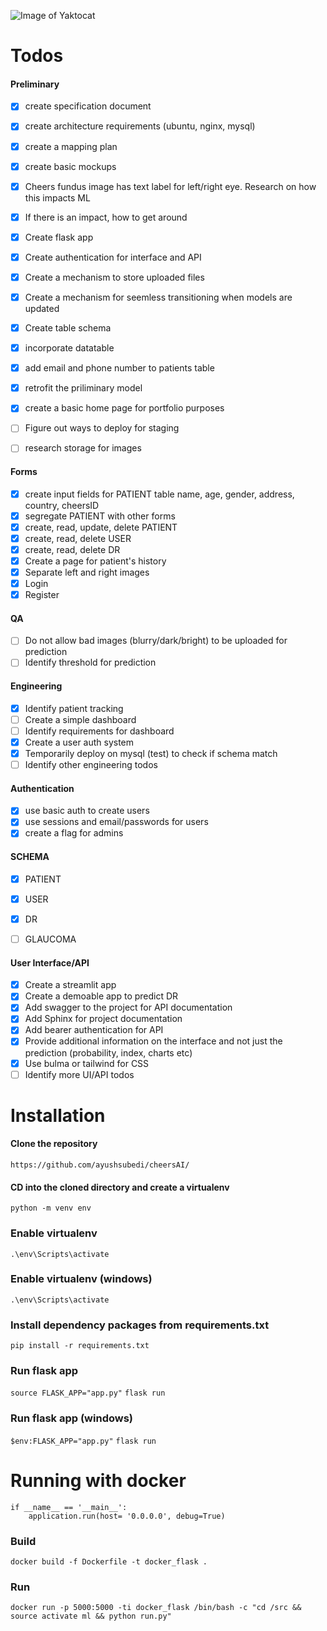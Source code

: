 
![Image of Yaktocat](https://github.com/CHEERS-Hospital/cheersAI/blob/main/cheersAI/static/img/logo.png?raw=true)

# Todos

#### Preliminary
- [x] create specification document
- [x] create architecture requirements (ubuntu, nginx, mysql)
- [x] create a mapping plan
- [x] create basic mockups
- [x] Cheers fundus image has text label for left/right eye. Research on how this impacts ML
- [x] If there is an impact, how to get around
- [x] Create flask app
- [x] Create authentication for interface and API
- [x] Create a mechanism to store uploaded files
- [x] Create a mechanism for seemless transitioning when models are updated
- [x] Create table schema
- [x] incorporate datatable
- [x] add email and phone number to patients table
- [x] retrofit the priliminary model
- [x] create a basic home page for portfolio purposes
- [ ] Figure out ways to deploy for staging
- [ ] research storage for images



#### Forms
- [x] create input fields for PATIENT table name, age, gender, address, country, cheersID
- [x] segregate PATIENT with other forms
- [x] create, read, update, delete PATIENT
- [x] create, read, delete USER
- [x] create, read, delete DR
- [x] Create a page for patient's history
- [x] Separate left and right images
- [x] Login 
- [x] Register

#### QA
- [ ] Do not allow bad images (blurry/dark/bright) to be uploaded for prediction
- [ ] Identify threshold for prediction 

#### Engineering
- [x] Identify patient tracking
- [ ] Create a simple dashboard 
- [ ] Identify requirements for dashboard
- [x] Create a user auth system
- [x] Temporarily deploy on mysql (test) to check if schema match
- [ ] Identify other engineering todos

#### Authentication
- [x] use basic auth to create users
- [x] use sessions and email/passwords for users 
- [x] create a flag for admins

#### SCHEMA
- [x] PATIENT
- [x] USER
- [x] DR
- [ ] GLAUCOMA


#### User Interface/API
- [x] Create a streamlit app
- [x] Create a demoable app to predict DR
- [x] Add swagger to the project for API documentation
- [x] Add Sphinx for project documentation
- [x] Add bearer authentication for API
- [x] Provide additional information on the interface and not just the prediction (probability, index, charts etc)
- [x] Use bulma or tailwind for CSS
- [ ] Identify more UI/API todos

# Installation

#### Clone the repository

`https://github.com/ayushsubedi/cheersAI/`


#### CD into the cloned directory and create a virtualenv

`python -m venv env`


### Enable virtualenv

`.\env\Scripts\activate`


### Enable virtualenv (windows)

`.\env\Scripts\activate`

### Install dependency packages from requirements.txt

`pip install -r requirements.txt`

### Run flask app
`source FLASK_APP="app.py"`
`flask run`

### Run flask app (windows)
`$env:FLASK_APP="app.py"`
`flask run`

# Running with docker

```
if __name__ == '__main__':
    application.run(host= '0.0.0.0', debug=True)
```

### Build
```docker build -f Dockerfile -t docker_flask .```

### Run
```docker run -p 5000:5000 -ti docker_flask /bin/bash -c "cd /src && source activate ml && python run.py"```

